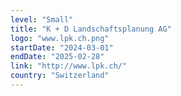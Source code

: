 ```yaml
---
level: "Small"
title: "K + D Landschaftsplanung AG"
logo: "www.lpk.ch.png"
startDate: "2024-03-01"
endDate: "2025-02-28"
link: "http://www.lpk.ch/"
country: "Switzerland"
---
```

